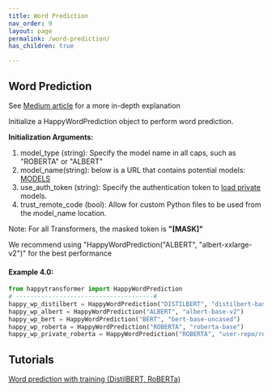 ```yaml
---
title: Word Prediction
nav_order: 9
layout: page
permalink: /word-prediction/
has_children: true

---
```


## Word Prediction

See [Medium article](https://medium.com/vennify-ai/masked-word-prediction-using-transformer-models-e7b0385f909) for a more in-depth explanation 

Initialize a HappyWordPrediction object to perform word prediction. 

**Initialization Arguments:**
 1. model_type (string): Specify the model name in all caps, such as "ROBERTA" or "ALBERT" 
 2. model_name(string): below is a URL that contains potential models: 
       [MODELS](https://huggingface.co/models?filter=masked-lm)
 3. use_auth_token (string): Specify the authentication token to 
       [load private](https://huggingface.co/transformers/model_sharing.html) models. 
 4. trust_remote_code (bool): Allow for custom Python files to be used from the model_name location.   

Note: For all Transformers, the masked token is **"[MASK]"**

We recommend using "HappyWordPrediction("ALBERT", "albert-xxlarge-v2")" for the best performance 


#### Example 4.0:
```python
from happytransformer import HappyWordPrediction
# --------------------------------------#
happy_wp_distilbert = HappyWordPrediction("DISTILBERT", "distilbert-base-uncased")  # default
happy_wp_albert = HappyWordPrediction("ALBERT", "albert-base-v2")
happy_wp_bert = HappyWordPrediction("BERT", "bert-base-uncased")
happy_wp_roberta = HappyWordPrediction("ROBERTA", "roberta-base")
happy_wp_private_roberta = HappyWordPrediction("ROBERTA", "user-repo/roberta-base", use_auth_token="123abc")

```
## Tutorials 

[Word prediction with training (DistilBERT, RoBERTa)](https://youtu.be/AWe0PHsPc_M)
